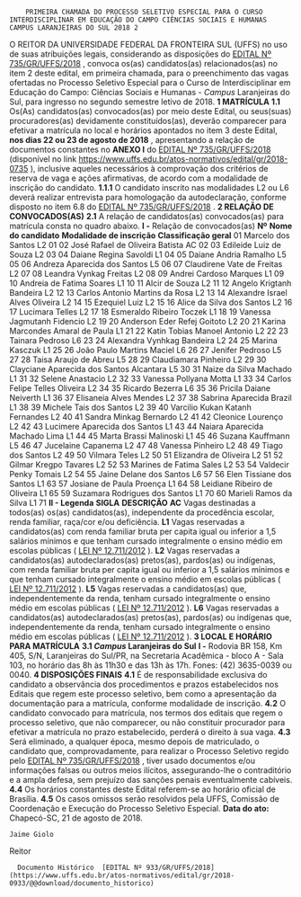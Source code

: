         PRIMEIRA CHAMADA DO PROCESSO SELETIVO ESPECIAL PARA O CURSO INTERDISCIPLINAR EM EDUCAÇÃO DO CAMPO CIÊNCIAS SOCIAIS E HUMANAS CAMPUS LARANJEIRAS DO SUL 2018 2  

 O REITOR DA UNIVERSIDADE FEDERAL DA FRONTEIRA SUL (UFFS) no uso de suas atribuições legais, considerando as disposições do [EDITAL Nº 735/GR/UFFS/2018](https://www.uffs.edu.br/atos-normativos/edital/gr/2018-0735)  , convoca os(as) candidatos(as) relacionados(as) no item 2 deste edital, em primeira chamada, para o preenchimento das vagas ofertadas no Processo Seletivo Especial para o Curso de Interdisciplinar em Educação do Campo: Ciências Sociais e Humanas - *Campus* Laranjeiras do Sul, para ingresso no segundo semestre letivo de 2018.  **1 MATRÍCULA**  **1.1** Os(As) candidatos(as) convocados(as) por meio deste Edital, ou seus(suas) procuradores(as) devidamente constituídos(as), deverão comparecer para efetivar a matrícula no local e horários apontados no item 3 deste Edital, **nos dias 22 ou 23 de agosto de 2018** , apresentando a relação de documentos constantes no **ANEXO I** do [EDITAL Nº 735/GR/UFFS/2018](https://www.uffs.edu.br/atos-normativos/edital/gr/2018-0735)  (disponível no link <https://www.uffs.edu.br/atos-normativos/edital/gr/2018-0735> ), inclusive aqueles necessários à comprovação dos critérios de reserva de vaga e ações afirmativas, de acordo com a modalidade de inscrição do candidato. **1.1.1** O candidato inscrito nas modalidades L2 ou L6 deverá realizar entrevista para homologação da autodeclaração, conforme disposto no item 6.8 do [EDITAL Nº 735/GR/UFFS/2018](https://www.uffs.edu.br/atos-normativos/edital/gr/2018-0735)  .  **2 RELAÇÃO DE CONVOCADOS(AS)**  **2.1** A relação de candidatos(as) convocados(as) para matrícula consta no quadro abaixo. **I -** Relação de convocados(as)     **Nº**    **Nome do candidato**    **Modalidade de inscrição**    **Classificação geral**      01   Marcelo dos Santos   L2   01     02   José Rafael de Oliveira Batista   AC   02     03   Edileide Luiz de Souza   L2   03     04   Daiane Regina Savoldi   L1   04     05   Daiane Andria Ramalho   L5   05     06   Andreza Aparecida dos Santos   L5   06     07   Claudirene Vate de Freitas   L2   07     08   Leandra Vynkag Freitas   L2   08     09   Andrei Cardoso Marques   L1   09     10   Andreia de Fatima Soares   L1   10     11   Alcir de Souza   L2   11     12   Angelo Krigtanh Bandeira   L2   12     13   Carlos Antonio Martins da Rosa   L2   13     14   Alexandre Israel Alves Oliveira   L2   14     15   Ezequiel Luiz   L2   15     16   Alice da Silva dos Santos   L2   16     17   Lucimara Telles   L2   17     18   Esmeraldo Ribeiro Toczek   L1   18     19   Vanessa Jagmutanh Fidencio   L2   19     20   Anderson Eder Refej Goitoto   L2   20     21   Karina Marcondes Amaral de Paula   L1   21     22   Katin Tobias Manoel Antonio   L2   22     23   Tainara Pedroso   L6   23     24   Alexandra Vynhkag Bandeira   L2   24     25   Marina Kasczuk   L1   25     26   João Paulo Martins Maciel   L6   26     27   Jenifer Pedroso   L5   27     28   Taisa Araujo de Abreu   L5   28     29   Claudiamara Pinheiro   L2   29     30   Clayciane Aparecida dos Santos Alcantara   L5   30     31   Naize da Silva Machado   L1   31     32   Selene Anastacio   L2   32     33   Vanessa Pollyana Motta   L1   33     34   Carlos Felipe Telles Oliveira   L2   34     35   Ricardo Bezerra   L6   35     36   Pricila Daiane Neiverth   L1   36     37   Elisaneia Alves Mendes   L2   37     38   Sabrina Aparecida Brazil   L1   38     39   Michele Tais dos Santos   L2   39     40   Varcilio Kukan Katanh Fernandes   L2   40     41   Sandra Minkag Bernardo   L2   41     42   Cleonice Lourenço   L2   42     43   Lucimere Aparecida dos Santos   L1   43     44   Naiara Aparecida Machado Lima   L1   44     45   Marta Brassi Malinoski   L1   45     46   Suzana Kauffmann   L5   46     47   Jucelaine Capanema   L2   47     48   Vanessa Pinheiro   L2   48     49   Tiago dos Santos   L2   49     50   Vilmara Teles   L2   50     51   Elizandra de Oliveira   L2   51     52   Gilmar Kregpo Tavares   L2   52     53   Marines de Fatima Sales   L2   53     54   Valdecir Penky Tomais   L2   54     55   Jaine Delane dos Santos   L6   57     56   Elen Tissiane dos Santos   L1   63     57   Josiane de Paula Proença   L1   64     58   Leidiane Ribeiro de Oliveira   L1   65     59   Suzamara Rodrigues dos Santos   L1   70     60   Marieli Ramos da Silva   L1   71     **II - Legenda**      **SIGLA**    **DESCRIÇÃO**      **AC**    Vagas destinadas a todos(as) os(as) candidatos(as), independente da procedência escolar, renda familiar, raça/cor e/ou deficiência.     **L1**    Vagas reservadas a candidatos(as) com renda familiar bruta per capita igual ou inferior a 1,5 salários mínimos e que tenham cursado integralmente o ensino médio em escolas públicas ( [LEI Nº 12.711/2012](http://www.planalto.gov.br/ccivil_03/_ato2011-2014/2012/lei/l12711.htm)  ).     **L2**    Vagas reservadas a candidatos(as) autodeclarados(as) pretos(as), pardos(as) ou indígenas, com renda familiar bruta per capita igual ou inferior a 1,5 salários mínimos e que tenham cursado integralmente o ensino médio em escolas públicas ( [LEI Nº 12.711/2012](http://www.planalto.gov.br/ccivil_03/_ato2011-2014/2012/lei/l12711.htm)  ).     **L5**    Vagas reservadas a candidatos(as) que, independentemente da renda, tenham cursado integralmente o ensino médio em escolas públicas ( [LEI Nº 12.711/2012](http://www.planalto.gov.br/ccivil_03/_ato2011-2014/2012/lei/l12711.htm)  ).     **L6**    Vagas reservadas a candidatos(as) autodeclarados(as) pretos(as), pardos(as) ou indígenas que, independentemente da renda, tenham cursado integralmente o ensino médio em escolas públicas ( [LEI Nº 12.711/2012](http://www.planalto.gov.br/ccivil_03/_ato2011-2014/2012/lei/l12711.htm)  ).      **3 LOCAL E HORÁRIO PARA MATRÍCULA**  **3.1 *Campus* Laranjeiras do Sul**  **I -** Rodovia BR 158, Km 405, S/N, Laranjeiras do Sul/PR, na Secretaria Acadêmica - bloco A - Sala 103, no horário das 8h às 11h30 e das 13h às 17h. Fones: (42) 3635-0039 ou 0040.  **4 DISPOSIÇÕES FINAIS**  **4.1** É de responsabilidade exclusiva do candidato a observância dos procedimentos e prazos estabelecidos nos Editais que regem este processo seletivo, bem como a apresentação da documentação para a matrícula, conforme modalidade de inscrição. **4.2** O candidato convocado para matrícula, nos termos dos editais que regem o processo seletivo, que não comparecer, ou não constituir procurador para efetivar a matrícula no prazo estabelecido, perderá o direito à sua vaga. **4.3** Será eliminado, a qualquer época, mesmo depois de matriculado, o candidato que, comprovadamente, para realizar o Processo Seletivo regido pelo [EDITAL Nº 735/GR/UFFS/2018](https://www.uffs.edu.br/atos-normativos/edital/gr/2018-0735)  , tiver usado documentos e/ou informações falsas ou outros meios ilícitos, assegurando-lhe o contraditório e a ampla defesa, sem prejuízo das sanções penais eventualmente cabíveis. **4.4** Os horários constantes deste Edital referem-se ao horário oficial de Brasília. **4.5** Os casos omissos serão resolvidos pela UFFS, Comissão de Coordenação e Execução do Processo Seletivo Especial.      **Data do ato:** Chapecó-SC, 21 de agosto de 2018.   
 

    Jaime Giolo   
 Reitor 

      Documento Histórico  [EDITAL Nº 933/GR/UFFS/2018](https://www.uffs.edu.br/atos-normativos/edital/gr/2018-0933/@@download/documento_historico)     
      